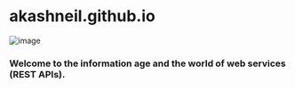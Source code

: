 # akashneil.github.io


![image](https://s27389.pcdn.co/wp-content/uploads/2019/12/why-network-segmentation-essential-enterprise-1024x440.jpeg)

### Welcome to the information age and the world of web services (REST APIs).

<!--
**AkashNeil/akashneil** is a ✨ _special_ ✨ repository because its `README.md` (this file) appears on your GitHub profile.

Here are some ideas to get you started:

- 🔭 I’m currently working on ...
- 🌱 I’m currently learning ...
- 👯 I’m looking to collaborate on ...
- 🤔 I’m looking for help with ...
- 💬 Ask me about ...
- 📫 How to reach me: ...
- 😄 Pronouns: ...
- ⚡ Fun fact: ...
-->
